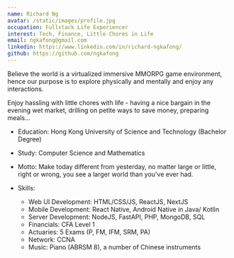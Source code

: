 ```yaml
---
name: Richard Ng
avatar: /static/images/profile.jpg
occupation: Fullstack Life Experiencer
interest: Tech, Finance, Little Chores in Life
email: ngkafong@gmail.com
linkedin: https://www.linkedin.com/in/richard-ngkafong/
github: https://github.com/ngkafong
---
```


Believe the world is a virtualized immersive MMORPG game environment, hence our purpose is to explore physically and mentally and enjoy any interactions.

Enjoy hassling with little chores with life - having a nice bargain in the evening wet market, drilling on petite ways to save money, preparing meals...

- Education: Hong Kong University of Science and Technology (Bachelor Degree)

- Study: Computer Science and Mathematics

- Motto: Make today different from yesterday, no matter large or little, right or wrong, you see a larger world than you've ever had.

- Skills:

  - Web UI Development: HTML/CSS/JS, ReactJS, NextJS
  - Mobile Development: React Native, Android Native in Java/ Kotlin
  - Server Development: NodeJS, FastAPI, PHP, MongoDB, SQL
  - Financials: CFA Level 1
  - Actuaries: 5 Exams (P, FM, IFM, SRM, PA)
  - Network: CCNA
  - Music: Piano (ABRSM 8), a number of Chinese instruments
